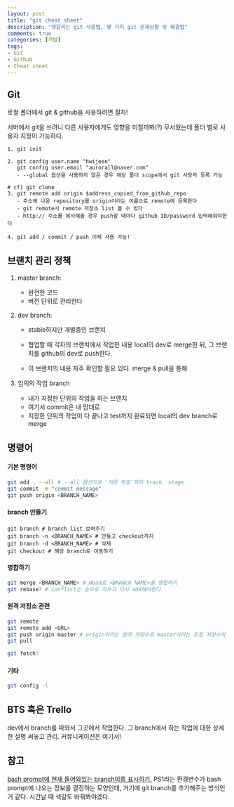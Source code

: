 ```yaml
---
layout: post
title: "git cheat sheet"
description: "헷갈리는 git 사용법, 몇 가지 git 문제상황 및 해결법"
comments: true
categories: [개발]
tags:
- Git
- Github
- Cheat sheet
---
```




## Git

로컬 폴더에서 git & github을 사용하려면 절차!

서버에서 git을 쓰려니 다른 사용자에게도 영향을 미칠까봐(?) 무서웠는데 폴더 별로 사용자 지정이 가능하다.

```
1. git init

2. git config user.name "hwijeen"
   git config user.email "aurorall@naver.com"
   - --global 옵션을 사용하지 않은 경우 해당 폴더 scope에서 git 사용자 등록 가능
 
# cf) git clone
3. git remote add origin $address_copied_from_github_repo
   - 주소에 나온 repository를 origin이라는 이름으로 remote에 등록한다
   - git remote시 remote 저장소 list 볼 수 있다
   - http:// 주소를 복사해올 경우 push할 때마다 github ID/password 입력해줘야한다
   
4. git add / commit / push 이제 사용 가능!
```



## 브랜치 관리 정책

1. master branch: 

   - 완전한 코드
   - 버전 단위로 관리한다

2. dev branch:

   - stable하지만 개발중인 브랜치

   - 협업할 때 각자의 브랜치에서 작업한 내용 local의 dev로 merge한 뒤, 그 브랜치를 github의 dev로 push한다. 
   - 이 브랜치의 내용 자주 확인할 필요 있다. merge & pull을 통해

3. 임의의 작업 branch

   - 내가 지정한 단위의 작업을 하는 브랜치
   - 여기서 commit은 내 맘대로
   - 지정한 단위의 작업이 다 끝나고 test까지 완료되면 local의 dev branch로 merge



## 명령어

#### 기본 명령어

```bash
git add . --all # --all 옵션으로 '지운 파일'까지 track, stage
git commit -m "commit message"
git push origin <BRANCH_NAME>
```

#### branch 만들기

```shell
git branch # branch list 보여주기
git branch -n <BRANCH_NAME> # 만들고 checkout까지
git branch -d <BRANCH_NAME> # 삭제
git checkout # 해당 branch로 이동하기
```

#### 병합하기

```bash
git merge <BRANCH_NAME> # Head로 <BRANCH_NAME>을 병합하기 
git rebase? # conflict는 손으로 지우고 다시 add해야한다
```

#### 원격 저정소 관련

```bash
git remote 
git remote add <URL>
git push origin master # origin이라는 원격 저장소로 master이라는 로컬 저장소의 내용을 push한다
git pull

git fetch?
```

#### 기타

```bash
git config -l
```



## BTS 혹은 Trello

dev에서 branch를 따와서 그곳에서 작업한다. 그 branch에서 하는 작업에 대한 상세한 설명 써놓고 관리. 커뮤니케이션은 여기서!



## 참고

[bash prompt에 현재 들어와있는 branch이름 표시하기.](https://coderwall.com/p/fasnya/add-git-branch-name-to-bash-prompt) PS1라는 환경변수가 bash prompt에 나오는 정보를 결정하는 모양인데, 거기에 git branch를 추가해주는 방식인 거 같다. 시간날 때 색갈도 바꿔봐야겠다.



